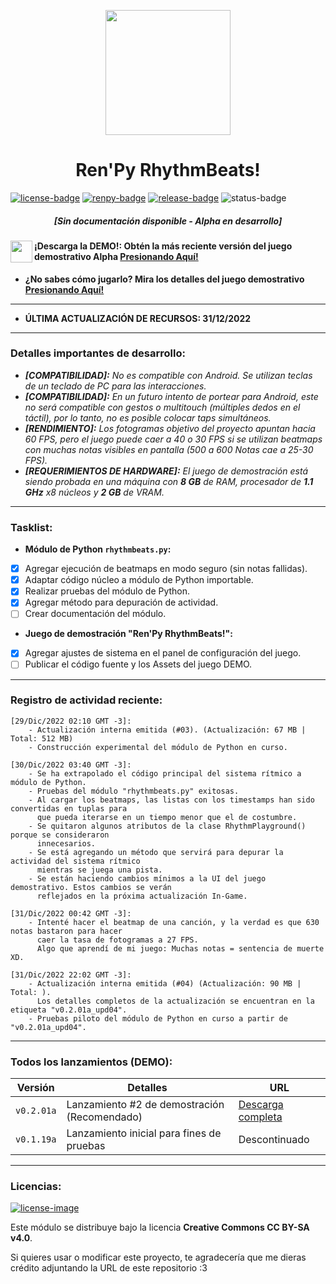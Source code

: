 [license]: http://creativecommons.org/licenses/by-sa/4.0/
[renpy]: https://renpy.org/
[release]: https://github.com/CharlieFuu69/RenPy_RhythmBeats/releases

[renpy-badge]: https://img.shields.io/badge/Ren'Py-v7.4.11-red?style=for-the-badge&logo=python
[license-image]: https://licensebuttons.net/l/by-sa/4.0/88x31.png
[license-badge]: https://img.shields.io/badge/Licencia-CC--BY--SA%204.0-brightgreen?style=for-the-badge
[status-badge]: https://img.shields.io/badge/Status-Alpha-ff0000?style=for-the-badge
[release-badge]: https://img.shields.io/github/v/release/CharlieFuu69/RenPy_RhythmBeats?style=for-the-badge&logo=github


<p align="center">
  <img width="200" height="200" src="https://user-images.githubusercontent.com/77955772/208582867-fe267999-3f6c-448f-ae78-26b14ced10ac.png">
</p>

<h1 align = "center"> Ren'Py RhythmBeats! </h1>

[![license-badge]][license] [![renpy-badge]][renpy] [![release-badge]][release] ![status-badge]

<h5 align = "center">
    <i>[Sin documentación disponible - Alpha en desarrollo]</i>
</h5>

<img align="left" width="35" height="35" src="https://user-images.githubusercontent.com/77955772/195962734-6a3e86be-c5c5-475f-8980-815819b07dfa.png"></img>
#### ¡Descarga la DEMO!: Obtén la más reciente versión del juego demostrativo Alpha [Presionando Aquí!](https://github.com/CharlieFuu69/RenPy_RhythmBeats/releases)

* **¿No sabes cómo jugarlo? Mira los detalles del juego demostrativo [Presionando Aquí!](DETALLES_DEMO.md)**

---

* **ÚLTIMA ACTUALIZACIÓN DE RECURSOS: 31/12/2022**

---
### Detalles importantes de desarrollo:
* _**[COMPATIBILIDAD]:** No es compatible con Android. Se utilizan teclas de un teclado de PC para las interacciones._
* _**[COMPATIBILIDAD]:** En un futuro intento de portear para Android, este no será compatible con gestos o multitouch (múltiples dedos en el táctil), por lo tanto, no es posible colocar taps simultáneos._
* _**[RENDIMIENTO]:** Los fotogramas objetivo del proyecto apuntan hacia 60 FPS, pero el juego puede caer a 40 o 30 FPS si se utilizan beatmaps con muchas notas visibles en pantalla (500 a 600 Notas cae a 25-30 FPS)._
* _**[REQUERIMIENTOS DE HARDWARE]:** El juego de demostración está siendo probada en una máquina con **8 GB** de RAM, procesador de **1.1 GHz** x8 núcleos y **2 GB** de VRAM._

---
### Tasklist:
* **Módulo de Python `rhythmbeats.py`:**

- [x] Agregar ejecución de beatmaps en modo seguro (sin notas fallidas).
- [x] Adaptar código núcleo a módulo de Python importable.
- [x] Realizar pruebas del módulo de Python.
- [x] Agregar método para depuración de actividad.
- [ ] Crear documentación del módulo.

* **Juego de demostración "Ren'Py RhythmBeats!":**

- [x] Agregar ajustes de sistema en el panel de configuración del juego.
- [ ] Publicar el código fuente y los Assets del juego DEMO.

---
### Registro de actividad reciente:
``` 
[29/Dic/2022 02:10 GMT -3]:
    - Actualización interna emitida (#03). (Actualización: 67 MB | Total: 512 MB)
    - Construcción experimental del módulo de Python en curso.
    
[30/Dic/2022 03:40 GMT -3]:
    - Se ha extrapolado el código principal del sistema rítmico a módulo de Python.
    - Pruebas del módulo "rhythmbeats.py" exitosas.
    - Al cargar los beatmaps, las listas con los timestamps han sido convertidas en tuplas para
      que pueda iterarse en un tiempo menor que el de costumbre.
    - Se quitaron algunos atributos de la clase RhythmPlayground() porque se consideraron
      innecesarios.
    - Se está agregando un método que servirá para depurar la actividad del sistema rítmico
      mientras se juega una pista.
    - Se están haciendo cambios mínimos a la UI del juego demostrativo. Estos cambios se verán
      reflejados en la próxima actualización In-Game.
    
[31/Dic/2022 00:42 GMT -3]:
    - Intenté hacer el beatmap de una canción, y la verdad es que 630 notas bastaron para hacer
      caer la tasa de fotogramas a 27 FPS.
      Algo que aprendí de mi juego: Muchas notas = sentencia de muerte XD.
      
[31/Dic/2022 22:02 GMT -3]:
    - Actualización interna emitida (#04) (Actualización: 90 MB | Total: ).
      Los detalles completos de la actualización se encuentran en la etiqueta "v0.2.01a_upd04".
    - Pruebas piloto del módulo de Python en curso a partir de "v0.2.01a_upd04".
```

---
### Todos los lanzamientos (DEMO):

|Versión|Detalles|URL|
|---|---|---|
|`v0.2.01a`|Lanzamiento #2 de demostración (Recomendado)|[Descarga completa](https://github.com/CharlieFuu69/RenPy_RhythmBeats/releases/tag/v0.2.01a)|
|`v0.1.19a`|Lanzamiento inicial para fines de pruebas| Descontinuado |

---
### Licencias:
[![license-image]][license]

Este módulo se distribuye bajo la licencia **Creative Commons CC BY-SA v4.0**.

Si quieres usar o modificar este proyecto, te agradecería que me dieras crédito adjuntando la URL de este repositorio :3

